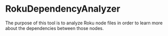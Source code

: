 # RokuDependencyAnalyzer
The purpose of this tool is to analyze Roku node files in order to learn more about the dependencies between those nodes.
